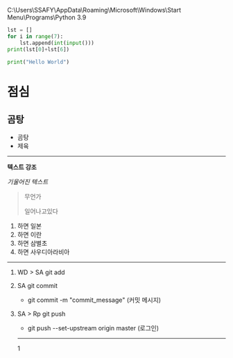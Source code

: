 C:\Users\SSAFY\AppData\Roaming\Microsoft\Windows\Start Menu\Programs\Python 3.9

```python
lst = []
for i in range(7):
    lst.append(int(input()))
print(lst[0]+lst[6])
```



```python
print("Hello World")
```

# 점심

## 곰탕

- 곰탕
- 제육

---

**텍스트 강조**

*기울어진 텍스트*

> 무언가
>
> 일어나고있다

1. 하면 일본
2. 하면 이란
3. 하면 삼별초
4. 하면 사우디아라비아

---

1. WD > SA git add

2. SA git commit
   - git commit -m "commit_message" (커밋 메시지)

3. SA > Rp git push
   - git push --set-upstream origin master (로그인)

   ---

   

   1

